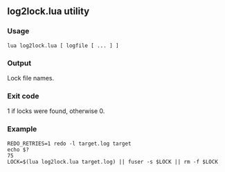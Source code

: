 ## log2lock.lua utility

### Usage

    lua log2lock.lua [ logfile [ ... ] ]

### Output

Lock file names.

### Exit code

1 if locks were found, otherwise 0.

### Example

    REDO_RETRIES=1 redo -l target.log target
    echo $?
    75
    LOCK=$(lua log2lock.lua target.log) || fuser -s $LOCK || rm -f $LOCK




